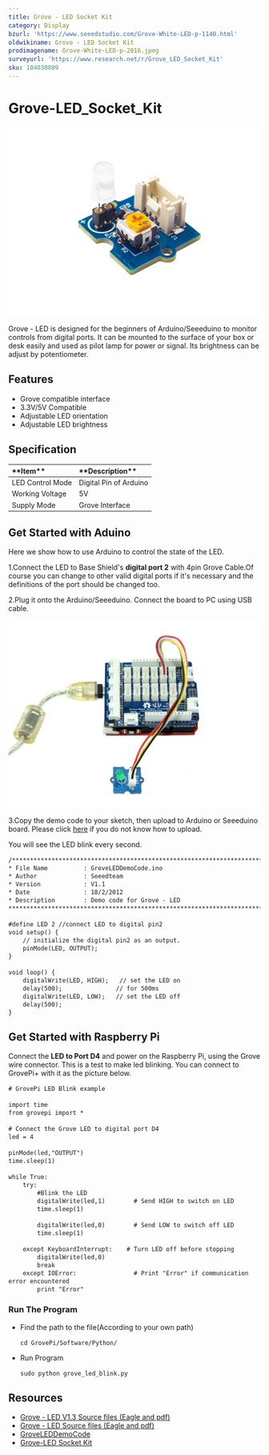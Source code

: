 ```yaml
---
title: Grove - LED Socket Kit
category: Display
bzurl: 'https://www.seeedstudio.com/Grove-White-LED-p-1140.html'
oldwikiname: Grove - LED Socket Kit
prodimagename: Grove-White-LED-p-2016.jpeg
surveyurl: 'https://www.research.net/r/Grove_LED_Socket_Kit'
sku: 104030009
---
```


# Grove-LED\_Socket\_Kit

![](https://github.com/SeeedDocument/Grove-LED_Socket_Kit/raw/master/img/Grove-White-LED-p-2016.jpeg)

Grove - LED is designed for the beginners of Arduino/Seeeduino to monitor controls from digital ports. It can be mounted to the surface of your box or desk easily and used as pilot lamp for power or signal. Its brightness can be adjust by potentiometer.

## Features

* Grove compatible interface
* 3.3V/5V Compatible
* Adjustable LED orientation
* Adjustable LED brightness

## Specification

|  \*\*Item\*\* |  \*\*Description\*\* |
| :--- | :--- |
|  LED Control Mode |  Digital Pin of Arduino |
|  Working Voltage |  5V |
|  Supply Mode |  Grove Interface |

## Get Started with Aduino

Here we show how to use Arduino to control the state of the LED.

1.Connect the LED to Base Shield's **digital port 2** with 4pin Grove Cable.Of course you can change to other valid digital ports if it's necessary and the definitions of the port should be changed too.

2.Plug it onto the Arduino/Seeeduino. Connect the board to PC using USB cable.

![](https://github.com/SeeedDocument/Grove-LED_Socket_Kit/raw/master/img/Grove-LED.jpg)

3.Copy the demo code to your sketch, then upload to Arduino or Seeeduino board. Please click [here](http://www.seeedstudio.com/wiki/Upload_Code) if you do not know how to upload.

You will see the LED blink every second.

```text
/*************************************************************************
* File Name          : GroveLEDDemoCode.ino
* Author             : Seeedteam
* Version            : V1.1
* Date               : 18/2/2012
* Description        : Demo code for Grove - LED
*************************************************************************/

#define LED 2 //connect LED to digital pin2
void setup() {
    // initialize the digital pin2 as an output.
    pinMode(LED, OUTPUT);
}

void loop() {
    digitalWrite(LED, HIGH);   // set the LED on
    delay(500);               // for 500ms
    digitalWrite(LED, LOW);   // set the LED off
    delay(500);
}
```

## Get Started with Raspberry Pi

Connect the **LED to Port D4** and power on the Raspberry Pi, using the Grove wire connector. This is a test to make led blinking. You can connect to GrovePi+ with it as the picture below.

```text
# GrovePi LED Blink example

import time
from grovepi import *

# Connect the Grove LED to digital port D4
led = 4

pinMode(led,"OUTPUT")
time.sleep(1)

while True:
    try:
        #Blink the LED
        digitalWrite(led,1)        # Send HIGH to switch on LED
        time.sleep(1)

        digitalWrite(led,0)        # Send LOW to switch off LED
        time.sleep(1)

    except KeyboardInterrupt:    # Turn LED off before stopping
        digitalWrite(led,0)
        break
    except IOError:                # Print "Error" if communication error encountered
        print "Error"
```

### Run The Program

* Find the path to the file\(According to your own path\)

  ```text
  cd GrovePi/Software/Python/
  ```

* Run Program

  ```text
  sudo python grove_led_blink.py
  ```

## Resources

* [Grove - LED V1.3 Source files \(Eagle and pdf\)](https://github.com/SeeedDocument/Grove-LED_Socket_Kit/raw/master/res/Grove-LED_v1.3_Schematics.zip)
* [Grove - LED Source files \(Eagle and pdf\)](https://github.com/SeeedDocument/Grove-LED_Socket_Kit/raw/master/res/Grove-LED_v1.0_Source_File.zip)
* [GroveLEDDemoCode](https://github.com/SeeedDocument/Grove-LED_Socket_Kit/raw/master/res/GroveLEDDemoCode.zip)
* [Grove-LED Socket Kit](https://github.com/SeeedDocument/Grove-LED_Socket_Kit/raw/master/res/Grove-LED_Socket_Eagle_File.zip)

